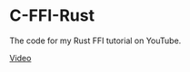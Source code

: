 # C-FFI-Rust

The code for my Rust FFI tutorial on YouTube.

[Video](https://www.youtube.com/watch?v=KWrfxKUBIuo)

